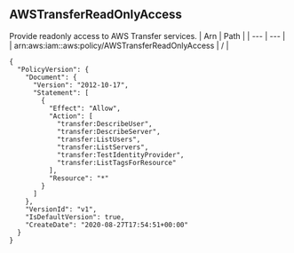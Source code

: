 
## AWSTransferReadOnlyAccess
Provide readonly access to AWS Transfer services.
| Arn | Path |
| --- | --- |
| arn:aws:iam::aws:policy/AWSTransferReadOnlyAccess | / |
```
{
  "PolicyVersion": {
    "Document": {
      "Version": "2012-10-17",
      "Statement": [
        {
          "Effect": "Allow",
          "Action": [
            "transfer:DescribeUser",
            "transfer:DescribeServer",
            "transfer:ListUsers",
            "transfer:ListServers",
            "transfer:TestIdentityProvider",
            "transfer:ListTagsForResource"
          ],
          "Resource": "*"
        }
      ]
    },
    "VersionId": "v1",
    "IsDefaultVersion": true,
    "CreateDate": "2020-08-27T17:54:51+00:00"
  }
}
```
